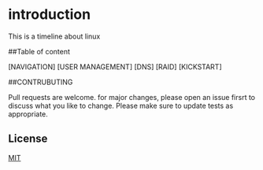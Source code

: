 # introduction

This is a timeline about linux 

##Table of content

[NAVIGATION]
[USER MANAGEMENT]
[DNS]
[RAID]
[KICKSTART]

##CONTRUBUTING
 
Pull requests are welcome. for major changes, please open an issue firsrt to discuss what you like to change.
Please make sure to update tests as appropriate.

## License

[MIT](https://choosealicense.com/licenses/mit/)
